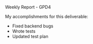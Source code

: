 Weekly Report - GPD4

My accomplishments for this deliverable:
* Fixed backend bugs
* Wrote tests
* Updated test plan
